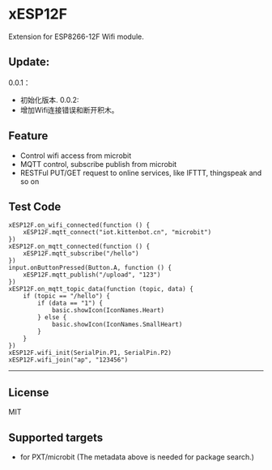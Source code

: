 # xESP12F

Extension for ESP8266-12F Wifi module.

## Update:
0.0.1：
- 初始化版本.
0.0.2:
- 增加Wifi连接错误和断开积木。

## Feature

- Control wifi access from microbit
- MQTT control, subscribe publish from microbit
- RESTFul PUT/GET request to online services, like IFTTT, thingspeak and so on

## Test Code
```
xESP12F.on_wifi_connected(function () {
    xESP12F.mqtt_connect("iot.kittenbot.cn", "microbit")
})
xESP12F.on_mqtt_connected(function () {
    xESP12F.mqtt_subscribe("/hello")
})
input.onButtonPressed(Button.A, function () {
    xESP12F.mqtt_publish("/upload", "123")
})
xESP12F.on_mqtt_topic_data(function (topic, data) {
    if (topic == "/hello") {
        if (data == "1") {
            basic.showIcon(IconNames.Heart)
        } else {
            basic.showIcon(IconNames.SmallHeart)
        }
    }
})
xESP12F.wifi_init(SerialPin.P1, SerialPin.P2)
xESP12F.wifi_join("ap", "123456")
```

----------

## License

MIT

## Supported targets

* for PXT/microbit
(The metadata above is needed for package search.)
